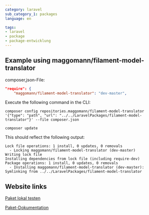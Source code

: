 ```yaml
---
category: laravel
sub_category_1: packages
language: en

tags:
- laravel
- package
- package-entwicklung
---
```


## Example using maggomann/filament-model-translator

composer,json-File:

```json
"require": {
	"maggomann/filament-model-translator": "dev-master",
```

Execute the following command in the CLI:

```console
composer config repositories.maggomann/filament-model-translator '{"type": "path", "url": "../../LaravelPackages/filament-model-translator"}' --file composer.json

composer update
```

This should reflect the following output:

```console
Lock file operations: 1 install, 0 updates, 0 removals
  - Locking maggomann/filament-model-translator (dev-master)
Writing lock file
Installing dependencies from lock file (including require-dev)
Package operations: 1 install, 0 updates, 0 removals
  - Installing maggomann/filament-model-translator (dev-master): Symlinking from ../../LaravelPackages/filament-model-translator
```

## Website links

[Paket lokal testen](https://laravel-news.com/developing-laravel-packages-with-local-composer-dependencies)

[Paket-Dokumentation](https://laravelpackage.com/01-the-basics.html#autoloading)
